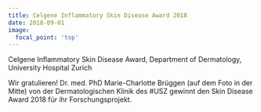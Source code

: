 ```yaml
---
title: Celgene Inflammatory Skin Disease Award 2018
date: 2018-09-01
image:
  focal_point: 'top'
---
```


Celgene Inflammatory Skin Disease Award, Department of Dermatology, University Hospital Zurich

<!--more-->

Wir gratulieren! Dr. med. PhD Marie-Charlotte Brüggen (auf dem Foto in der Mitte) von der Dermatologischen Klinik des #USZ gewinnt den Skin Disease Award 2018 für ihr Forschungsprojekt.
